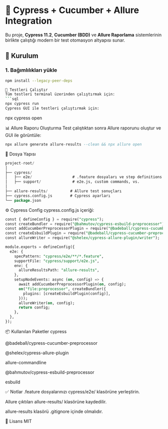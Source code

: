# 🧪 Cypress + Cucumber + Allure Integration

Bu proje, **Cypress 11.2**, **Cucumber (BDD)** ve **Allure Raporlama** sistemlerinin birlikte çalıştığı modern bir test otomasyon altyapısı sunar.

## 🔧 Kurulum

### 1. Bağımlılıkları yükle

```bash
npm install --legacy-peer-deps

🚀 Testleri Çalıştır
Tüm testleri terminal üzerinden çalıştırmak için:
```sql
npx cypress run
Cypress GUI ile testleri çalıştırmak için:
```
npx cypress open

📊 Allure Raporu Oluşturma
Test çalıştıktan sonra Allure raporunu oluştur ve GUI ile görüntüle:
```sql
npx allure generate allure-results --clean && npx allure open
```

📁 Dosya Yapısı
```sql
project-root/
│
├── cypress/
│   ├── e2e/                  # .feature dosyaları ve step definitions
│   ├── support/              # e2e.js, custom commands, vs.
│
├── allure-results/          # Allure test sonuçları
├── cypress.config.js        # Cypress ayarları
└── package.json
```

⚙️ Cypress Config
cypress.config.js içeriği:

```sql
const { defineConfig } = require("cypress");
const createBundler = require("@bahmutov/cypress-esbuild-preprocessor");
const addCucumberPreprocessorPlugin = require("@badeball/cypress-cucumber-preprocessor").addCucumberPreprocessorPlugin;
const createEsbuildPlugin = require("@badeball/cypress-cucumber-preprocessor/esbuild").createEsbuildPlugin;
const allureWriter = require("@shelex/cypress-allure-plugin/writer");

module.exports = defineConfig({
  e2e: {
    specPattern: "cypress/e2e/**/*.feature",
    supportFile: "cypress/support/e2e.js",
    env: {
      allureResultsPath: "allure-results",
    },
    setupNodeEvents: async (on, config) => {
      await addCucumberPreprocessorPlugin(on, config);
      on("file:preprocessor", createBundler({
        plugins: [createEsbuildPlugin(config)],
      }));
      allureWriter(on, config);
      return config;
    },
  },
});
```

📦 Kullanılan Paketler
cypress

@badeball/cypress-cucumber-preprocessor

@shelex/cypress-allure-plugin

allure-commandline

@bahmutov/cypress-esbuild-preprocessor

esbuild

✅ Notlar
.feature dosyalarınızı cypress/e2e/ klasörüne yerleştirin.

Allure çıktıları allure-results/ klasörüne kaydedilir.

allure-results klasörü .gitignore içinde olmalıdır.

📃 Lisans
MIT





